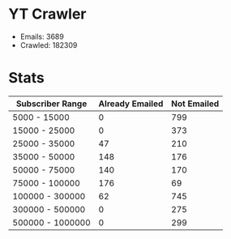 # YT Crawler
- Emails: 3689
- Crawled: 182309

# Stats
| Subscriber Range  | Already Emailed | Not Emailed |
|-------|-------|-------|
| 5000 - 15000 | 0 | 799 |
| 15000 - 25000 | 0 | 373 |
| 25000 - 35000 | 47 | 210 |
| 35000 - 50000 | 148 | 176 |
| 50000 - 75000 | 140 | 170 |
| 75000 - 100000 | 176 | 69 |
| 100000 - 300000 | 62 | 745 |
| 300000 - 500000 | 0 | 275 |
| 500000 - 1000000 | 0 | 299 |
